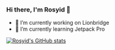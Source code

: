 ### Hi there, I'm Rosyid 👋

- 🔭 I’m currently working on Lionbridge
- 🌱 I’m currently learning Jetpack Pro
<!--
**rizfa-is/rizfa-is** is a ✨ _special_ ✨ repository because its `README.md` (this file) appears on your GitHub profile.

Here are some ideas to get you started:

- 👯 I’m looking to collaborate on ...
- 🤔 I’m looking for help with ...
- 💬 Ask me about ...
- 📫 How to reach me: ...
- 😄 Pronouns: ...
- ⚡ Fun fact: ...
-->

[![Rosyid's GitHub stats](https://github-readme-stats.vercel.app/api?username=rizfa-is&include_all_commits=true)](https://github.com/rizfa-is/github-readme-stats)


